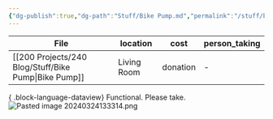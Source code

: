 ```yaml
---
{"dg-publish":true,"dg-path":"Stuff/Bike Pump.md","permalink":"/stuff/bike-pump/"}
---
```



| File                                                    | location    | cost     | person_taking |
| ------------------------------------------------------- | ----------- | -------- | ------------- |
| [[200 Projects/240 Blog/Stuff/Bike Pump\|Bike Pump]] | Living Room | donation | \-            |

{ .block-language-dataview}
Functional. Please take. 
![Pasted image 20240324133314.png](/img/user/Attachments/Pasted%20image%2020240324133314.png)